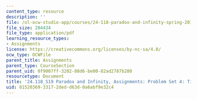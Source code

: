 ```yaml
---
content_type: resource
description: ''
file: /ol-ocw-studio-app/courses/24-118-paradox-and-infinity-spring-2019/8152036933172dedd63d0a6abf9e32c4_MIT24_118S19_ProblemSet4.pdf
file_size: 204434
file_type: application/pdf
learning_resource_types:
- Assignments
license: https://creativecommons.org/licenses/by-nc-sa/4.0/
ocw_type: OCWFile
parent_title: Assignments
parent_type: CourseSection
parent_uid: 0f9007ff-3202-88d6-be00-82ad2787b280
resourcetype: Document
title: '24.118_S19 Paradox and Infinity, Assignments: Problem Set 4: Time Travel'
uid: 81520369-3317-2ded-d63d-0a6abf9e32c4
---
```

